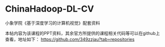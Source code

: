 # ChinaHadoop-DL-CV
小象学院《基于深度学习的计算机视觉》配套资料

本帖内容为该课程的PPT资料，其余官方所提供的课程相关代码等可以在github上查看，地址如下：
https://github.com/349zzjau?tab=repositories
